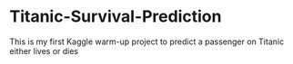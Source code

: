 # Titanic-Survival-Prediction
This is my first Kaggle warm-up project to predict a passenger on Titanic either lives or dies
